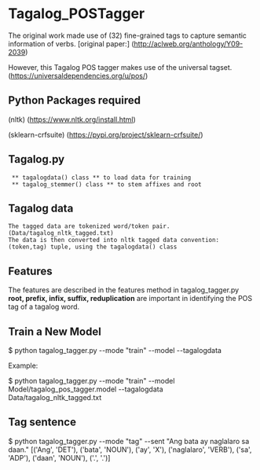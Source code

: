 # Tagalog_POSTagger

The original work made use of (32) fine-grained tags to capture semantic information of verbs.
[original paper:] (http://aclweb.org/anthology/Y09-2039)

However, this Tagalog POS tagger makes use of the universal tagset. (https://universaldependencies.org/u/pos/)

## Python Packages required

  (nltk) (https://www.nltk.org/install.html)

  (sklearn-crfsuite) (https://pypi.org/project/sklearn-crfsuite/)

## Tagalog.py 
     ** tagalogdata() class ** to load data for training
     ** tagalog_stemmer() class ** to stem affixes and root

## Tagalog data
    The tagged data are tokenized word/token pair. (Data/tagalog_nltk_tagged.txt)
    The data is then converted into nltk tagged data convention: (token,tag) tuple, using the tagalogdata() class
    
## Features
   The features are described in the features method in tagalog_tagger.py
   **root, prefix, infix, suffix, reduplication** are important in identifying the POS tag of a tagalog word.

## Train a New Model
  
  $ python tagalog_tagger.py --mode "train" --model <modelname> --tagalogdata <trainingdata>
  
  Example:
  
  $ python tagalog_tagger.py --mode "train" --model Model/tagalog_pos_tagger.model --tagalogdata Data/tagalog_nltk_tagged.txt

   
## Tag sentence
  
  $ python tagalog_tagger.py --mode "tag" --sent "Ang bata ay naglalaro sa daan."
  [('Ang', 'DET'), ('bata', 'NOUN'), ('ay', 'X'), ('naglalaro', 'VERB'), ('sa', 'ADP'), ('daan', 'NOUN'), ('.', '.')]
 

